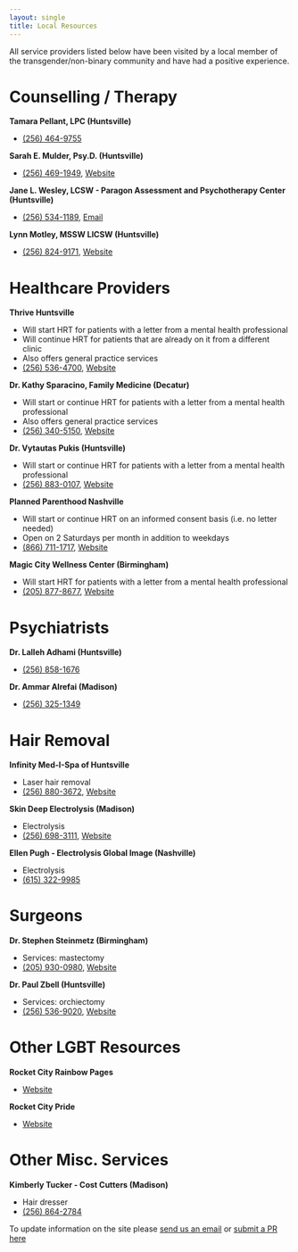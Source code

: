 ```yaml
---
layout: single
title: Local Resources
---
```


All service providers listed below have been visited by a local member of the
transgender/non-binary community and have had a positive experience.

# Counselling / Therapy

**Tamara Pellant, LPC  (Huntsville)**
  - [(256) 464-9755](tel:256-464-9755)

**Sarah E. Mulder, Psy.D. (Huntsville)**
  - [(256) 469-1949](tel:256-469-1949), [Website](http://www.sarahmulderpsychology.com/)

**Jane L. Wesley, LCSW - Paragon Assessment and Psychotherapy Center (Huntsville)**
  - [(256) 534-1189](tel:256-534-1189), [Email](mailto:Janewesleylcsw@gmail.com)

**Lynn Motley, MSSW LICSW (Huntsville)**
  - [(256) 824-9171](tel:256-824-9171), [Website](https://www.hsvpcs.com/lynn-motley/)

# Healthcare Providers

**Thrive Huntsville**
  - Will start HRT for patients with a letter from a mental health professional
  - Will continue HRT for patients that are already on it from a different clinic
  - Also offers general practice services
  - [(256) 536-4700](tel:256-536-4700), [Website](https://thrivealabama.org/index.php/services/hiv-medical-clinics/huntsville)

**Dr. Kathy Sparacino, Family Medicine (Decatur)**
  - Will start or continue HRT for patients with a letter from a mental health professional
  - Also offers general practice services
  - [(256) 340-5150](tel:256-340-5150), [Website](https://www.facebook.com/DrKathySparacino/)

**Dr. Vytautas Pukis (Huntsville)**
  - Will start or continue HRT for patients with a letter from a mental health professional
  - [(256) 883-0107](tel:256-883-0107), [Website](https://www.blossomwoodmedical.com/)

**Planned Parenthood Nashville**
  - Will start or continue HRT on an informed consent basis (i.e. no letter needed)
  - Open on 2 Saturdays per month in addition to weekdays
  - [(866) 711-1717](tel:866-711-1717), [Website](https://www.plannedparenthood.org/health-center/tennessee/nashville/37203/nashville-health-center-2716-91550)

**Magic City Wellness Center (Birmingham)**
  - Will start HRT for patients with a letter from a mental health professional
  - [(205) 877-8677](tel:205-877-8677), [Website](http://www.magiccitywellnesscenter.org/)

# Psychiatrists

**Dr. Lalleh Adhami (Huntsville)**
  - [(256) 858-1676](tel:256-858-1676)

**Dr. Ammar Alrefai (Madison)**
  - [(256) 325-1349](tel:256-325-1349)

# Hair Removal

**Infinity Med-I-Spa of Huntsville**
  - Laser hair removal
  - [(256) 880-3672](tel:256-880-3672), [Website](https://med-i-spa.com/location/huntsville/)

**Skin Deep Electrolysis (Madison)**
  - Electrolysis
  - [(256) 698-3111](tel:256-698-3111), [Website](http://skindeepelectrolysis.com/)

**Ellen Pugh - Electrolysis Global Image (Nashville)**
  - Electrolysis
  - [(615) 322-9985](tel:615-322-9985)

# Surgeons

**Dr. Stephen Steinmetz (Birmingham)**
  - Services: mastectomy
  - [(205) 930-0980](tel:205-930-0980), [Website](http://www.steinmetzplasticsurgery.com/)

**Dr. Paul Zbell (Huntsville)**
  - Services: orchiectomy
  - [(256) 536-9020](tel:256-536-9020), [Website](https://www.northalaurology.com/)

# Other LGBT Resources

**Rocket City Rainbow Pages**
  - [Website](http://rocketcityrainbowpages.com/)

**Rocket City Pride**
  - [Website](http://rocketcitypride.org/)

# Other Misc. Services

**Kimberly Tucker - Cost Cutters (Madison)**
  - Hair dresser
  - [(256) 864-2784](tel:256-864-2784)

<div class="custom-footer">
  To update information on the site please  <a href="mailto:webmistress@trans-north-alabama.org">send us an email</a> or
  <a href="https://github.com/Nitori-/north-alabama-trans">submit a PR here</a>
</div>
